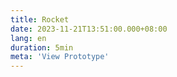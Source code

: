 ```yaml
---
title: Rocket
date: 2023-11-21T13:51:00.000+08:00
lang: en
duration: 5min
meta: 'View Prototype'
---
```


<Title />

<Rocket />
